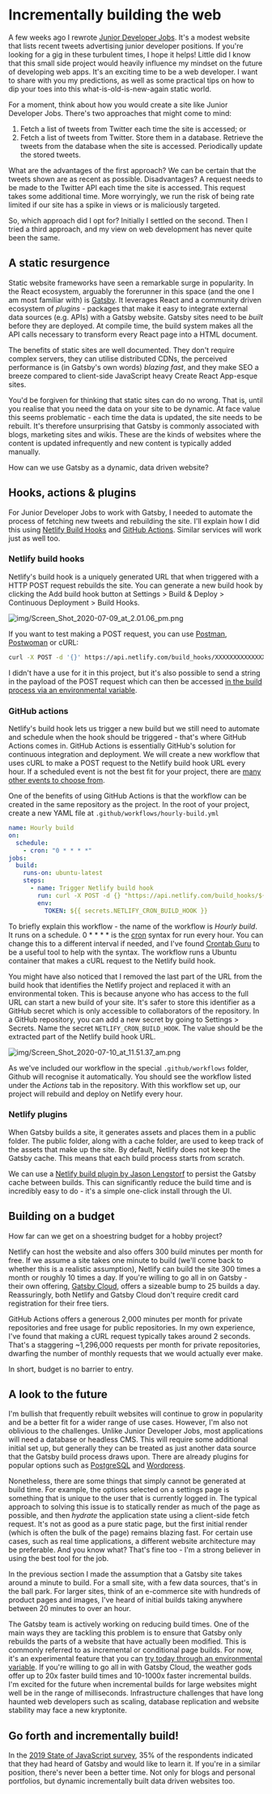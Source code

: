 # Incrementally building the web

A few weeks ago I rewrote [Junior Developer Jobs](https://juniordevjobs.netlify.app/). It's a modest website that lists recent tweets advertising junior developer positions. If you're looking for a gig in these turbulent times, I hope it helps! Little did I know that this small side project would heavily influence my mindset on the future of developing web apps. It's an exciting time to be a web developer. I want to share with you my predictions, as well as some practical tips on how to dip your toes into this what-is-old-is-new-again static world.

For a moment, think about how you would create a site like Junior Developer Jobs. There's two approaches that might come to mind:

1. Fetch a list of tweets from Twitter each time the site is accessed; or
2. Fetch a list of tweets from Twitter. Store them in a database. Retrieve the tweets from the database when the site is accessed. Periodically update the stored tweets.

What are the advantages of the first approach? We can be certain that the tweets shown are as recent as possible. Disadvantages? A request needs to be made to the Twitter API each time the site is accessed. This request takes some additional time. More worryingly, we run the risk of being rate limited if our site has a spike in views or is maliciously targeted.

So, which approach did I opt for? Initially I settled on the second. Then I tried a third approach, and my view on web development has never quite been the same.

## A static resurgence

Static website frameworks have seen a remarkable surge in popularity. In the React ecosystem, arguably the forerunner in this space (and the one I am most familiar with) is [Gatsby](https://www.gatsbyjs.org/). It leverages React and a community driven ecosystem of _plugins_ - packages that make it easy to integrate external data sources (e.g. APIs) with a Gatsby website. Gatsby sites need to be _built_ before they are deployed. At compile time, the build system makes all the API calls necessary to transform every React page into a HTML document.

The benefits of static sites are well documented. They don't require complex servers, they can utilise distributed CDNs, the perceived performance is (in Gatsby's own words) _blazing fast_, and they make SEO a breeze compared to client-side JavaScript heavy Create React App-esque sites.

You'd be forgiven for thinking that static sites can do no wrong. That is, until you realise that you need the data on your site to be dynamic. At face value this seems problematic - each time the data is updated, the site needs to be rebuilt. It's therefore unsurprising that Gatsby is commonly associated with blogs, marketing sites and wikis. These are the kinds of websites where the content is updated infrequently and new content is typically added manually.

How can we use Gatsby as a dynamic, data driven website?

## Hooks, actions & plugins

For Junior Developer Jobs to work with Gatsby, I needed to automate the process of fetching new tweets and rebuilding the site. I'll explain how I did this using [Netlify Build Hooks](https://docs.netlify.com/configure-builds/build-hooks/) and [GitHub Actions](https://github.com/features/actions). Similar services will work just as well too.

### Netlify build hooks

Netlify's build hook is a uniquely generated URL that when triggered with a HTTP POST request rebuilds the site. You can generate a new build hook by clicking the Add build hook button at Settings > Build & Deploy > Continuous Deployment > Build Hooks.

![img/Screen_Shot_2020-07-09_at_2.01.06_pm.png](img/Screen_Shot_2020-07-09_at_2.01.06_pm.png)

If you want to test making a POST request, you can use [Postman](https://www.postman.com/), [Postwoman](https://postwoman.io/) or cURL:

```bash
curl -X POST -d '{}' https://api.netlify.com/build_hooks/XXXXXXXXXXXXXXX
```

I didn't have a use for it in this project, but it's also possible to send a string in the payload of the POST request which can then be accessed [in the build process via an environmental variable](https://docs.netlify.com/configure-builds/build-hooks/#payload).

### GitHub actions

Netlify's build hook lets us trigger a new build but we still need to automate and schedule when the hook should be triggered - that's where GitHub Actions comes in. GitHub Actions is essentially GitHub's solution for continuous integration and deployment. We will create a new workflow that uses cURL to make a POST request to the Netlify build hook URL every hour. If a scheduled event is not the best fit for your project, there are [many other events to choose from](https://docs.github.com/en/actions/reference/events-that-trigger-workflows#webhook-events).

One of the benefits of using GitHub Actions is that the workflow can be created in the same repository as the project. In the root of your project, create a new YAML file at `.github/workflows/hourly-build.yml`

```yaml
name: Hourly build
on:
  schedule:
    - cron: "0 * * * *"
jobs:
  build:
    runs-on: ubuntu-latest
    steps:
      - name: Trigger Netlify build hook
        run: curl -X POST -d {} "https://api.netlify.com/build_hooks/${TOKEN}"
        env:
          TOKEN: ${{ secrets.NETLIFY_CRON_BUILD_HOOK }}
```

To briefly explain this workflow - the name of the workflow is _Hourly build_. It runs on a schedule. 0 \* \* \* \* is the [cron](https://en.wikipedia.org/wiki/Cron) syntax for run every hour. You can change this to a different interval if needed, and I've found [Crontab Guru](https://crontab.guru/every-1-hour) to be a useful tool to help with the syntax. The workflow runs a Ubuntu container that makes a cURL request to the Netlify build hook.

You might have also noticed that I removed the last part of the URL from the build hook that identifies the Netlify project and replaced it with an environmental token. This is because anyone who has access to the full URL can start a new build of your site. It's safer to store this identifier as a GitHub secret which is only accessible to collaborators of the repository. In a GitHub repository, you can add a new secret by going to Settings > Secrets. Name the secret `NETLIFY_CRON_BUILD_HOOK`. The value should be the extracted part of the Netlify build hook URL.

![img/Screen_Shot_2020-07-10_at_11.51.37_am.png](img/Screen_Shot_2020-07-10_at_11.51.37_am.png)

As we've included our workflow in the special `.github/workflows` folder, Github will recognise it automatically. You should see the workflow listed under the _Actions_ tab in the repository. With this workflow set up, our project will rebuild and deploy on Netlify every hour.

### Netlify plugins

When Gatsby builds a site, it generates assets and places them in a public folder. The public folder, along with a cache folder, are used to keep track of the assets that make up the site. By default, Netlify does not keep the Gatsby cache. This means that each build process starts from scratch.

We can use a [Netlify build plugin by Jason Lengstorf](https://github.com/jlengstorf/netlify-plugin-gatsby-cache) to persist the Gatsby cache between builds. This can significantly reduce the build time and is incredibly easy to do - it's a simple one-click install through the UI.

## Building on a budget

How far can we get on a shoestring budget for a hobby project?

Netlify can host the website and also offers 300 build minutes per month for free. If we assume a site takes one minute to build (we'll come back to whether this is a realistic assumption), Netlify can build the site 300 times a month or roughly 10 times a day. If you're willing to go all in on Gatsby - their own offering, [Gatsby Cloud](https://www.gatsbyjs.com/pricing), offers a sizeable bump to 25 builds a day. Reassuringly, both Netlify and Gatsby Cloud don't require credit card registration for their free tiers.

GitHub Actions offers a generous 2,000 minutes per month for private repositories and free usage for public repositories. In my own experience, I've found that making a cURL request typically takes around 2 seconds. That's a staggering ~1,296,000 requests per month for private repositories, dwarfing the number of monthly requests that we would actually ever make.

In short, budget is no barrier to entry.

## A look to the future

I'm bullish that frequently rebuilt websites will continue to grow in popularity and be a better fit for a wider range of use cases. However, I'm also not oblivious to the challenges. Unlike Junior Developer Jobs, most applications will need a database or headless CMS. This will require some additional initial set up, but generally they can be treated as just another data source that the Gatsby build process draws upon. There are already plugins for popular options such as [PostgreSQL](https://www.gatsbyjs.org/packages/gatsby-source-pg/) and [Wordpress](https://www.gatsbyjs.org/packages/gatsby-source-wordpress/).

Nonetheless, there are some things that simply cannot be generated at build time. For example, the options selected on a settings page is something that is unique to the user that is currently logged in. The typical approach to solving this issue is to statically render as much of the page as possible, and then _hydrate_ the application state using a client-side fetch request. It's not as good as a pure static page, but the first initial render (which is often the bulk of the page) remains blazing fast. For certain use cases, such as real time applications, a different website architecture may be preferable. And you know what? That's fine too - I'm a strong believer in using the best tool for the job.

In the previous section I made the assumption that a Gatsby site takes around a minute to build. For a small site, with a few data sources, that's in the ball park. For larger sites, think of an e-commerce site with hundreds of product pages and images, I've heard of initial builds taking anywhere between 20 minutes to over an hour.

The Gatsby team is actively working on reducing build times. One of the main ways they are tackling this problem is to ensure that Gatsby only rebuilds the parts of a website that have actually been modified. This is commonly referred to as incremental or conditional page builds. For now, it's an experimental feature that you can [try today through an environmental variable](https://www.gatsbyjs.org/docs/conditional-page-builds/). If you're willing to go all in with Gatsby Cloud, the weather gods offer up to 20x faster build times and 10-1000x faster incremental builds. I'm excited for the future when incremental builds for large websites might well be in the range of milliseconds. Infrastructure challenges that have long haunted web developers such as scaling, database replication and website stability may face a new kryptonite.

## Go forth and incrementally build!

In the [2019 State of JavaScript survey](https://2019.stateofjs.com/back-end/gatsby/), 35% of the respondents indicated that they had heard of Gatsby and would like to learn it. If you're in a similar position, there's never been a better time. Not only for blogs and personal portfolios, but dynamic incrementally built data driven websites too.
